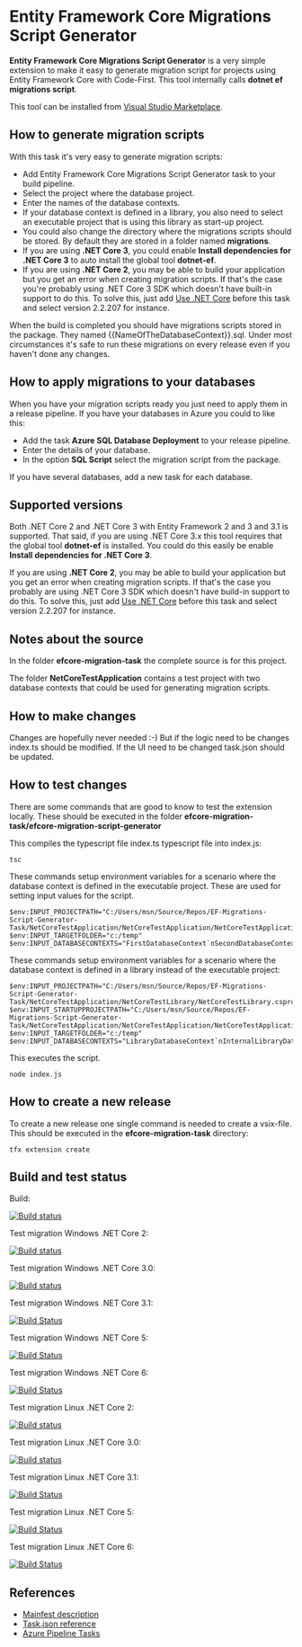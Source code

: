 # Entity Framework Core Migrations Script Generator

**Entity Framework Core Migrations Script Generator** is a very simple extension to make it easy
to generate migration script for projects using Entity Framework Core with Code-First. This tool internally calls **dotnet ef migrations script**.

This tool can be installed from [Visual Studio
Marketplace](https://marketplace.visualstudio.com/items?itemName=pekspro.pekspro-efcore-migration-script-generator).

## How to generate migration scripts

With this task it's very easy to generate migration scripts:

* Add Entity Framework Core Migrations Script Generator task to your build pipeline.
* Select the project where the database project.
* Enter the names of the database contexts.
* If your database context is defined in a library, you also need to select an executable project that is using this library as start-up project.
* You could also change the directory where the migrations scripts should be stored. By default they are stored in a folder named **migrations**.
* If you are using **.NET Core 3**, you could enable **Install dependencies for .NET Core 3** to auto install the global tool **dotnet-ef**.
* If you are using **.NET Core 2**, you may be able to build your application but you get an error when creating migration scripts. If that's the case you're probably using .NET Core 3 SDK which doesn't have built-in support to do this. To solve this, just add [Use .NET Core](https://docs.microsoft.com/en-gb/azure/devops/pipelines/tasks/tool/dotnet-core-tool-installer?view=azure-devops) before this task and select version 2.2.207 for instance.

When the build is completed you should have migrations scripts stored in the package. They named {{NameOfTheDatabaseContext}}.sql. Under most circumstances it's safe to run these migrations on every release even if you haven't done any changes.

## How to apply migrations to your databases

When you have your migration scripts ready you just need to apply them in a release pipeline. If you have your databases in Azure you could to like this:

* Add the task **Azure SQL Database Deployment** to your release pipeline.
* Enter the details of your database.
* In the option **SQL Script** select the migration script from the package.

If you have several databases, add a new task for each database.

## Supported versions

Both .NET Core 2 and .NET Core 3 with Entity Framework 2 and 3 and 3.1 is supported. That said, if you are using .NET Core 3.x this tool requires that the global tool **dotnet-ef** is installed. You could do this easily be enable **Install dependencies for .NET Core 3**.

If you are using **.NET Core 2**, you may be able to build your application but you get an error when creating migration scripts. If that's the case you probably are using .NET Core 3 SDK which doesn't have build-in support to do this. To solve this, just add [Use .NET Core](https://docs.microsoft.com/en-gb/azure/devops/pipelines/tasks/tool/dotnet-core-tool-installer?view=azure-devops) before this task and select version 2.2.207 for instance.

## Notes about the source

In the folder **efcore-migration-task** the complete source is for this project.

The folder **NetCoreTestApplication** contains a test project with two database contexts
that could be used for generating migration scripts.

## How to make changes

Changes are hopefully never needed :-) But if the logic need to be changes index.ts should be modified.
If the UI need to be changed task.json should be updated.

## How to test changes

There are some commands that are good to know to test the extension locally. These should be executed
in the folder **efcore-migration-task/efcore-migration-script-generator**

This compiles the typescript file index.ts typescript file into index.js:

    tsc

These commands setup environment variables for a scenario where the database context is defined in the executable project. These are used for setting input values for the script.

    $env:INPUT_PROJECTPATH="C:/Users/msn/Source/Repos/EF-Migrations-Script-Generator-Task/NetCoreTestApplication/NetCoreTestApplication/NetCoreTestApplication.csproj"
    $env:INPUT_TARGETFOLDER="c:/temp"
    $env:INPUT_DATABASECONTEXTS="FirstDatabaseContext`nSecondDatabaseContext"

These commands setup environment variables for a scenario where the database context is defined in a library instead of the executable project:

    $env:INPUT_PROJECTPATH="C:/Users/msn/Source/Repos/EF-Migrations-Script-Generator-Task/NetCoreTestApplication/NetCoreTestLibrary/NetCoreTestLibrary.csproj"
    $env:INPUT_STARTUPPROJECTPATH="C:/Users/msn/Source/Repos/EF-Migrations-Script-Generator-Task/NetCoreTestApplication/NetCoreTestApplication/NetCoreTestApplication.csproj"
    $env:INPUT_TARGETFOLDER="c:/temp"
    $env:INPUT_DATABASECONTEXTS="LibraryDatabaseContext`nInternalLibraryDatabaseContext"

This executes the script.

    node index.js

## How to create a new release

To create a new release one single command is needed to create a vsix-file. This should be executed
in the **efcore-migration-task** directory:

    tfx extension create

## Build and test status

Build:

[![Build status](https://dev.azure.com/pekspro/EF-Migrations-Script-Generator-Task/_apis/build/status/Build%20extension)](https://dev.azure.com/pekspro/EF-Migrations-Script-Generator-Task/_build/latest?definitionId=11)

Test migration Windows .NET Core 2:

[![Build status](https://dev.azure.com/pekspro/EF-Migrations-Script-Generator-Task/_apis/build/status/Test%20Migration%20Task%20-%20Windows)](https://dev.azure.com/pekspro/EF-Migrations-Script-Generator-Task/_build/latest?definitionId=10)

Test migration Windows .NET Core 3.0:

[![Build status](https://dev.azure.com/pekspro/EF-Migrations-Script-Generator-Task/_apis/build/status/Test%20Migration%20Windows%20.Net%20Core%203)](https://dev.azure.com/pekspro/EF-Migrations-Script-Generator-Task/_build/latest?definitionId=20)

Test migration Windows .NET Core 3.1:

[![Build Status](https://dev.azure.com/pekspro/EF-Migrations-Script-Generator-Task/_apis/build/status/Test%20Migration%20Windows%20.Net%20Core%203.1?branchName=master)](https://dev.azure.com/pekspro/EF-Migrations-Script-Generator-Task/_build/latest?definitionId=22&branchName=master)

Test migration Windows .NET Core 5:

[![Build Status](https://dev.azure.com/pekspro/EF-Migrations-Script-Generator-Task/_apis/build/status/Test%20Migration%20Windows%20.Net%20Core%205?branchName=master)](https://dev.azure.com/pekspro/EF-Migrations-Script-Generator-Task/_build/latest?definitionId=32&branchName=master)

Test migration Windows .NET Core 6:

[![Build Status](https://dev.azure.com/pekspro/EF-Migrations-Script-Generator-Task/_apis/build/status/Test%20Migration%20Windows%20.Net%20Core%206?branchName=master)](https://dev.azure.com/pekspro/EF-Migrations-Script-Generator-Task/_build/latest?definitionId=37&branchName=master)

Test migration Linux .NET Core 2:

[![Build status](https://dev.azure.com/pekspro/EF-Migrations-Script-Generator-Task/_apis/build/status/Test%20Migration%20Task%20-%20Linux)](https://dev.azure.com/pekspro/EF-Migrations-Script-Generator-Task/_build/latest?definitionId=7)

Test migration Linux .NET Core 3.0:

[![Build status](https://dev.azure.com/pekspro/EF-Migrations-Script-Generator-Task/_apis/build/status/Test%20Migration%20Linux%20.Net%20Core%203)](https://dev.azure.com/pekspro/EF-Migrations-Script-Generator-Task/_build/latest?definitionId=21)

Test migration Linux .NET Core 3.1:

[![Build Status](https://dev.azure.com/pekspro/EF-Migrations-Script-Generator-Task/_apis/build/status/Test%20Migration%20Linux%20.Net%20Core%203.1?branchName=master)](https://dev.azure.com/pekspro/EF-Migrations-Script-Generator-Task/_build/latest?definitionId=23&branchName=master)

Test migration Linux .NET Core 5:

[![Build Status](https://dev.azure.com/pekspro/EF-Migrations-Script-Generator-Task/_apis/build/status/Test%20Migration%20Linux%20.Net%20Core%205?branchName=master)](https://dev.azure.com/pekspro/EF-Migrations-Script-Generator-Task/_build/latest?definitionId=31&branchName=master)

Test migration Linux .NET Core 6:

[![Build Status](https://dev.azure.com/pekspro/EF-Migrations-Script-Generator-Task/_apis/build/status/Test%20Migration%20Linux%20.Net%20Core%206?branchName=master)](https://dev.azure.com/pekspro/EF-Migrations-Script-Generator-Task/_build/latest?definitionId=38&branchName=master)

## References

* [Mainfest description](https://docs.microsoft.com/sv-se/azure/devops/extend/develop/manifest)
* [Task.json reference](https://raw.githubusercontent.com/Microsoft/vsts-task-lib/master/tasks.schema.json)
* [Azure Pipeline Tasks](https://github.com/Microsoft/azure-pipelines-tasks)
